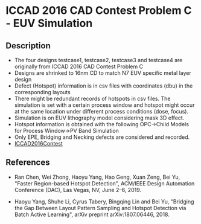# ICCAD 2016 CAD Contest Problem C - EUV Simulation

## Description

- The four designs testcase1, testcase2, testcase3 and testcase4 are originally from ICCAD 2016 CAD Contest Problem C
- Designs are shrinked to 16nm CD to match N7 EUV specific metal layer design
- Defect (Hotspot) information is in csv files with coordinates (dbu) in the corresponding layouts
- There might be redundant records of hotspots in csv files. The simulation is set with a certain process window and hotspot might occur at the same location under different process conditions (dose, focus).
- Simulation is on EUV lithography model considering mask 3D effect.
- Hotspot information is obtained with the following OPC->Child Models for Process Window->PV Band Simulation
- Only EPE, Bridging and Necking defects are considered and recorded.
- [ICCAD2016Contest](https://cad-contest-2016.el.cycu.edu.tw/CAD-contest-at-ICCAD2016/)

## References

- Ran Chen, Wei Zhong, Haoyu Yang, Hao Geng, Xuan Zeng, Bei Yu, "Faster Region-based Hotspot Detection", ACM/IEEE Design Automation Conference (DAC), Las Vegas, NV, June 2–6, 2019.

- Haoyu Yang, Shuhe Li, Cyrus Tabery, Bingqing Lin and Bei Yu, "Bridging the Gap Between Layout Pattern Sampling and Hotspot Detection via Batch Active Learning", arXiv preprint arXiv:1807.06446, 2018.
